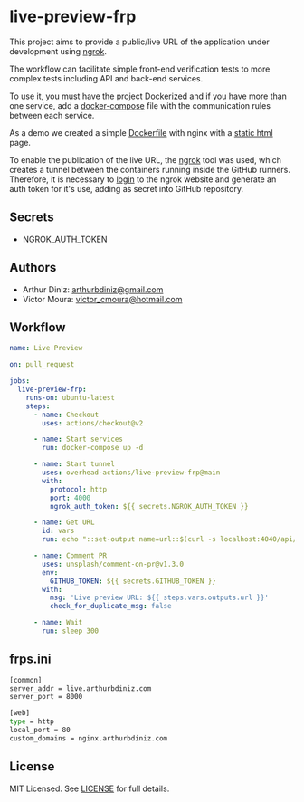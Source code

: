 # live-preview-frp

This project aims to provide a public/live URL of the application under development using [ngrok](https://ngrok.com/).

The workflow can facilitate simple front-end verification tests to more complex tests including API and back-end services.

To use it, you must have the project [Dockerized](https://docs.docker.com/) and if you have more than one service, add a [docker-compose](https://docs.docker.com/compose/) file with the communication rules between each service.

As a demo we created a simple [Dockerfile](./Dockerfile) with nginx with a [static html](./static/index.html) page.

To enable the publication of the live URL, the [ngrok](https://ngrok.com/) tool was used, which creates a tunnel between the containers running inside the GitHub runners. Therefore, it is necessary to [login](https://dashboard.ngrok.com/signup) to the ngrok website and generate an auth token for it's use, adding as secret into GitHub repository.

## Secrets

- NGROK_AUTH_TOKEN

## Authors

 - Arthur Diniz: <arthurbdiniz@gmail.com>
 - Victor Moura: <victor_cmoura@hotmail.com>


## Workflow

```yml
name: Live Preview

on: pull_request

jobs:
  live-preview-frp:
    runs-on: ubuntu-latest
    steps:
      - name: Checkout
        uses: actions/checkout@v2

      - name: Start services
        run: docker-compose up -d

      - name: Start tunnel
        uses: overhead-actions/live-preview-frp@main
        with:
          protocol: http
          port: 4000
          ngrok_auth_token: ${{ secrets.NGROK_AUTH_TOKEN }}

      - name: Get URL
        id: vars
        run: echo "::set-output name=url::$(curl -s localhost:4040/api/tunnels | jq -r .tunnels[0].public_url)"

      - name: Comment PR
        uses: unsplash/comment-on-pr@v1.3.0
        env:
          GITHUB_TOKEN: ${{ secrets.GITHUB_TOKEN }}
        with:
          msg: 'Live preview URL: ${{ steps.vars.outputs.url }}'
          check_for_duplicate_msg: false

      - name: Wait
        run: sleep 300
```

## frps.ini

```bash
[common]
server_addr = live.arthurbdiniz.com
server_port = 8000

[web]
type = http
local_port = 80
custom_domains = nginx.arthurbdiniz.com
```


## License

MIT Licensed. See [LICENSE](https://github.com/overhead-actions/live-preview-frp/blob/master/LICENSE) for full details.